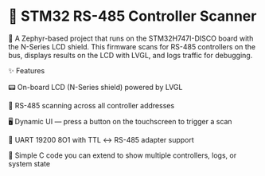# 🔌 STM32 RS-485 Controller Scanner

🚀 A Zephyr-based project that runs on the STM32H747I-DISCO board with the N-Series LCD shield.
This firmware scans for RS-485 controllers on the bus, displays results on the LCD with LVGL, and logs traffic for debugging.

✨ Features

📟 On-board LCD (N-Series shield) powered by LVGL

🔎 RS-485 scanning across all controller addresses

🖥️ Dynamic UI — press a button on the touchscreen to trigger a scan

📡 UART 19200 8O1 with TTL ↔ RS-485 adapter support

📝 Simple C code you can extend to show multiple controllers, logs, or system state
